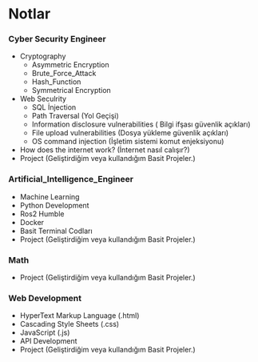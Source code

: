 # Notlar

### Cyber Security Engineer
- Cryptography
    - Asymmetric Encryption
    - Brute_Force_Attack
    - Hash_Function
    - Symmetrical Encryption
- Web Seculrity
    - SQL İnjection
    - Path Traversal (Yol Geçişi)
    - Information disclosure vulnerabilities ( Bilgi ifşası güvenlik açıkları)
    - File upload vulnerabilities (Dosya yükleme güvenlik açıkları)
    - OS command injection (İşletim sistemi komut enjeksiyonu)
- How does the internet work? (İnternet nasıl calışır?)
- Project (Geliştirdiğim veya kullandığım Basit Projeler.)
### Artificial_Intelligence_Engineer
- Machine Learning
- Python Development
- Ros2 Humble
- Docker
- Basit Terminal Codları
- Project (Geliştirdiğim veya kullandığım Basit Projeler.)
### Math
- Project (Geliştirdiğim veya kullandığım Basit Projeler.)
### Web Development
- HyperText Markup Language (.html)
- Cascading Style Sheets (.css)
- JavaScript (.js)
- API Development
- Project (Geliştirdiğim veya kullandığım Basit Projeler.)
